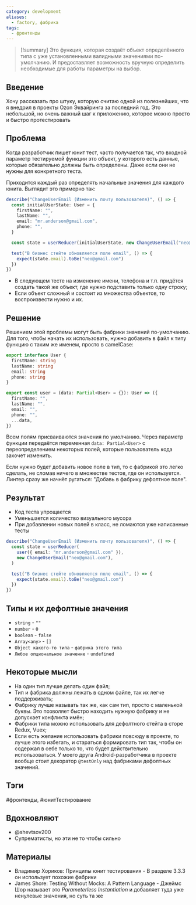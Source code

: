 ```yaml
---
category: development
aliases:
  - factory, фабрика
tags:
  - фронтенды
---
```


> [!summary]
> Это функция, которая создаёт объект определённого типа с уже установленными валидными значениями по-умолчанию. И предоставляет возможность вручную определить необходимые для работы параметры на выбор.

## Введение

Хочу рассказать про штуку, которую считаю одной из полезнейших, что я внедрил в проекты Ozon Эквайринга за последний год. Это небольшой, но очень важный шаг к приложению, которое можно просто и быстро протестировать

## Проблема

Когда разработчик пишет юнит тест, часто получается так, что входной параметр тестируемой функции это объект, у которого есть данные, которые обязательно должны быть определены. Даже если они не нужны для конкретного теста.

Приходится каждый раз определять начальные значения для каждого юнита. Выглядит это примерно так:

```ts
describe("ChangeUserEmail (Изменить почту пользователя)", () => {
  const initialUserState: User = {
    firstName: "",
    lastName: "",
    email: "mr.anderson@gmail.com",
    phone: "",
  }

  const state = userReducer(initialUserState, new ChangeUserEmail("neo@gmail.com"))

  test("В бизнес стейте обновляется поле email", () => {
    expect(state.email).toBe("neo@gmail.com")
  })
})
```

- В следующем тесте на изменение имени, телефона и т.п. придётся создать такой же объект, где нужно подставить только одну строку;
- Если объект сложный и состоит из множества объектов, то воспроизвести нужно и их.

## Решение

Решением этой проблемы могут быть фабрики значений по-умолчанию. Для того, чтобы начать их использовать, нужно добавить в файл к типу функцию с таким же именем, просто в camelCase:

```ts
export interface User {
  firstName: string
  lastName: string
  email: string
  phone: string
}

export const user = (data: Partial<User> = {}): User => ({
  firstName: "",
  lastName: "",
  email: "",
  phone: "",
  ...data,
})
```

Всем полям присваиваются значения по умолчанию. Через параметр функции передаётся переменная `data: Partial<User>` с переопределением некоторых полей, которые пользователь кода захочет изменить.

Если нужно будет добавить новое поле в тип, то с фабрикой это легко сделать, не сломав ничего в множестве тестов, где он используется. Линтер сразу же начнёт ругаться: "Добавь в фабрику дефолтное поле".

## Результат

- Код теста упрощается
- Уменьшается количество визуального мусора
- При добавлении новых полей в класс, не ломаются уже написанные тесты

```ts
describe("ChangeUserEmail (Изменить почту пользователя)", () => {
  const state = userReducer(
    user({ email: "mr.anderson@gmail.com" }),
    new ChangeUserEmail("neo@gmail.com"),
  )

  test("В бизнес стейте обновляется поле email", () => {
    expect(state.email).toBe("neo@gmail.com")
  })
})
```

## Типы и их дефолтные значения

- `string` - `""`
- `number` - `0`
- `boolean` - `false`
- `Array<any>` - `[]`
- `Object какого-то типа` - `фабрика этого типа`
- `Любое опциональное значение` - `undefined`

## Некоторые мысли

- На один тип лучше делать один файл;
- Тип и фабрика должны лежать в одном файле, так их легче поддерживать;
- Фабрику лучше называть так же, как сам тип, просто с маленькой буквы. Это позволяет быстро находить нужную фабрику и не допускает конфликта имён;
- Фабрики типа можно использовать для дефолтного стейта в сторе Redux, Vuex;
- Если есть желание использовать фабрики повсюду в проекте, то лучше этого избегать, и стараться формировать тип так, чтобы он содержал в себе только то, что будет действительно использоваться. У моего друга Android-разработчика в проекте вообще стоит декоратор `@testOnly` над фабриками дефолтных значений.

## Тэги

#фронтенды, #юнитТестирование

## Вдохновляют

- @shevtsov200
- Супрематисты, но эти не то чтобы сильно

## Материалы

- Владимир Хориков: Принципы юнит тестирования - В разделе 3.3.3 он использует похожие фабрики
- James Shore: Testing Without Mocks: A Pattern Language - Джеймс Шор называет это _Parameterless Instantiation_ и добавляет туда уже ненулевые значения, но суть та же
